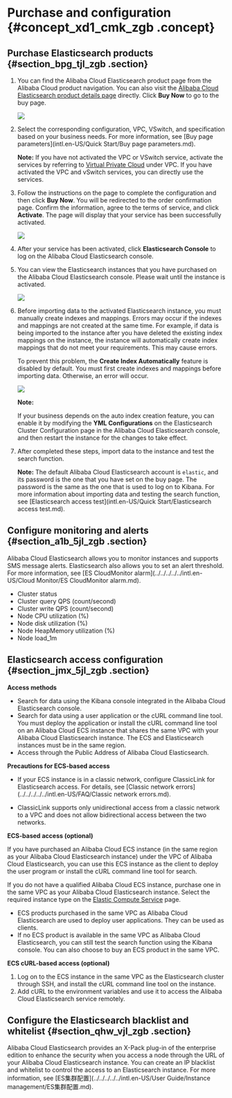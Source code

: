 # Purchase and configuration {#concept_xd1_cmk_zgb .concept}

## Purchase Elasticsearch products {#section_bpg_tjl_zgb .section}

1.  You can find the Alibaba Cloud Elasticsearch product page from the Alibaba Cloud product navigation. You can also visit the [Alibaba Cloud Elasticsearch product details page](https://www.alibabacloud.com/product/elasticsearch) directly. Click **Buy Now** to go to the buy page.

    ![](http://static-aliyun-doc.oss-cn-hangzhou.aliyuncs.com/assets/img/134282/155356868039931_en-US.png)

2.  Select the corresponding configuration, VPC, VSwitch, and specification based on your business needs. For more information, see [Buy page parameters](intl.en-US/Quick Start/Buy page parameters.md).

    **Note:** If you have not activated the VPC or VSwitch service, activate the services by referring to [Virtual Private Cloud](https://www.alibabacloud.com/product/vpc) under VPC. If you have activated the VPC and vSwitch services, you can directly use the services.

3.  Follow the instructions on the page to complete the configuration and then click **Buy Now**. You will be redirected to the order confirmation page. Confirm the information, agree to the terms of service, and click **Activate**. The page will display that your service has been successfully activated.

    ![](http://static-aliyun-doc.oss-cn-hangzhou.aliyuncs.com/assets/img/134282/155356868039933_en-US.png)

4.  After your service has been activated, click **Elasticsearch Console** to log on the Alibaba Cloud Elasticsearch console.

5.  You can view the Elasticsearch instances that you have purchased on the Alibaba Cloud Elasticsearch console. Please wait until the instance is activated.

    ![](http://static-aliyun-doc.oss-cn-hangzhou.aliyuncs.com/assets/img/134282/155356868039935_en-US.png)

6.  Before importing data to the activated Elasticsearch instance, you must manually create indexes and mappings. Errors may occur if the indexes and mappings are not created at the same time. For example, if data is being imported to the instance after you have deleted the existing index mappings on the instance, the instance will automatically create index mappings that do not meet your requirements. This may cause errors.

    To prevent this problem, the **Create Index Automatically** feature is disabled by default. You must first create indexes and mappings before importing data. Otherwise, an error will occur.

    ![](http://static-aliyun-doc.oss-cn-hangzhou.aliyuncs.com/assets/img/134282/155356868039936_en-US.png)

    **Note:** 

    If your business depends on the auto index creation feature, you can enable it by modifying the **YML Configurations** on the Elasticsearch Cluster Configuration page in the Alibaba Cloud Elasticsearch console, and then restart the instance for the changes to take effect.

7.  After completed these steps, import data to the instance and test the search function.

    **Note:** The default Alibaba Cloud Elasticsearch account is `elastic`, and its password is the one that you have set on the buy page. The password is the same as the one that is used to log on to Kibana. For more information about importing data and testing the search function, see [Elasticsearch access test](intl.en-US/Quick Start/Elasticsearch access test.md).


## Configure monitoring and alerts {#section_a1b_5jl_zgb .section}

Alibaba Cloud Elasticsearch allows you to monitor instances and supports SMS message alerts. Elasticsearch also allows you to set an alert threshold. For more information, see [ES CloudMonitor alarm](../../../../../intl.en-US/Cloud Monitor/ES CloudMonitor alarm.md).

-   Cluster status
-   Cluster query QPS \(count/second\)
-   Cluster write QPS \(count/second\)
-   Node CPU utilization \(%\)
-   Node disk utilization \(%\)
-   Node HeapMemory utilization \(%\)
-   Node load\_1m

## Elasticsearch access configuration {#section_jmx_5jl_zgb .section}

**Access methods**

-   Search for data using the Kibana console integrated in the Alibaba Cloud Elasticsearch console.
-   Search for data using a user application or the cURL command line tool. You must deploy the application or install the cURL command line tool on an Alibaba Cloud ECS instance that shares the same VPC with your Alibaba Cloud Elasticsearch instance. The ECS and Elasticsearch instances must be in the same region.
-   Access through the Public Address of Alibaba Cloud Elasticsearch.

**Precautions for ECS-based access**

-   If your ECS instance is in a classic network, configure ClassicLink for Elasticsearch access. For details, see [Classic network errors](../../../../../intl.en-US/FAQ/Classic network errors.md).

-   ClassicLink supports only unidirectional access from a classic network to a VPC and does not allow bidirectional access between the two networks.

**ECS-based access \(optional\)**

If you have purchased an Alibaba Cloud ECS instance \(in the same region as your Alibaba Cloud Elasticsearch instance\) under the VPC of Alibaba Cloud Elasticsearch, you can use this ECS instance as the client to deploy the user program or install the cURL command line tool for search.

If you do not have a qualified Alibaba Cloud ECS instance, purchase one in the same VPC as your Alibaba Cloud Elasticsearch instance. Select the required instance type on the [Elastic Compute Service](https://www.alibabacloud.com/product/ecs) page.

-   ECS products purchased in the same VPC as Alibaba Cloud Elasticsearch are used to deploy user applications. They can be used as clients.
-   If no ECS product is available in the same VPC as Alibaba Cloud Elasticsearch, you can still test the search function using the Kibana console. You can also choose to buy an ECS product in the same VPC.

**ECS cURL-based access \(optional\)**

1.  Log on to the ECS instance in the same VPC as the Elasticsearch cluster through SSH, and install the cURL command line tool on the instance.
2.  Add cURL to the environment variables and use it to access the Alibaba Cloud Elasticsearch service remotely.

## Configure the Elasticsearch blacklist and whitelist {#section_qhw_vjl_zgb .section}

Alibaba Cloud Elasticsearch provides an X-Pack plug-in of the enterprise edition to enhance the security when you access a node through the URL of your Alibaba Cloud Elasticsearch instance. You can create an IP blacklist and whitelist to control the access to an Elasticsearch instance. For more information, see [ES集群配置](../../../../../intl.en-US/User Guide/Instance management/ES集群配置.md).

